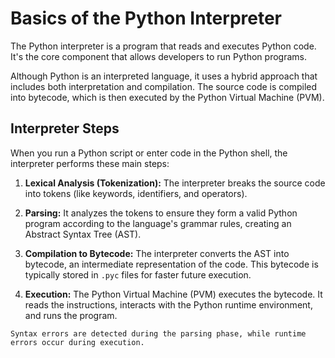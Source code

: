 # Basics of the Python Interpreter

The Python interpreter is a program that reads and executes Python code. It's the core component that allows developers to run Python programs.

Although Python is an interpreted language, it uses a hybrid approach that includes both interpretation and compilation. The source code is compiled into bytecode, which is then executed by the Python Virtual Machine (PVM).

## Interpreter Steps

When you run a Python script or enter code in the Python shell, the interpreter performs these main steps:

1. **Lexical Analysis (Tokenization):** The interpreter breaks the source code into tokens (like keywords, identifiers, and operators).

2. **Parsing:** It analyzes the tokens to ensure they form a valid Python program according to the language's grammar rules, creating an Abstract Syntax Tree (AST).

3. **Compilation to Bytecode:** The interpreter converts the AST into bytecode, an intermediate representation of the code. This bytecode is typically stored in `.pyc` files for faster future execution.

4. **Execution:** The Python Virtual Machine (PVM) executes the bytecode. It reads the instructions, interacts with the Python runtime environment, and runs the program.

```{note}
Syntax errors are detected during the parsing phase, while runtime errors occur during execution.
```